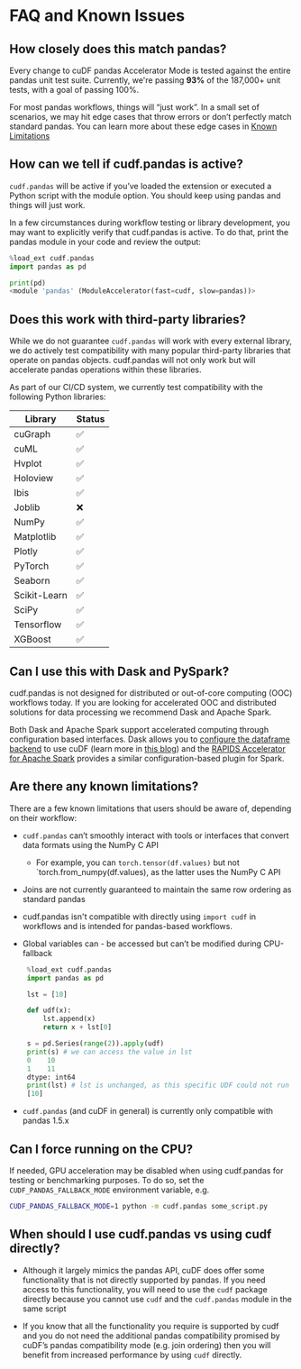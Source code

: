 # FAQ and Known Issues

## How closely does this match pandas?

Every change to cuDF pandas Accelerator Mode is tested against the entire
pandas unit test suite.  Currently, we're passing **93%** of the 187,000+ unit
tests, with a goal of passing 100%.

For most pandas workflows, things will “just work”. In a small set of
scenarios, we may hit edge cases that throw errors or don’t perfectly match
standard pandas. You can learn more about these edge cases in
[Known Limitations](#are-there-any-known-limitations)


## How can we tell if cudf.pandas is active?

`cudf.pandas` will be active if you’ve loaded the extension or executed a Python
script with the module option. You should keep using pandas and things will
just work.

In a few circumstances during workflow testing or library development, you may
want to explicitly verify that cudf.pandas is active. To do that, print the
pandas module in your code and review the output:

```python
%load_ext cudf.pandas
import pandas as pd

print(pd)
<module 'pandas' (ModuleAccelerator(fast=cudf, slow=pandas))>
```

## Does this work with third-party libraries?

While we do not guarantee `cudf.pandas` will work with every external library, we
do actively test compatibility with many popular third-party libraries that
operate on pandas objects. cudf.pandas will not only work but will
accelerate pandas operations within these libraries.

As part of our CI/CD system, we currently test compatibility with the
following Python libraries:


| Library          | Status |
|------------------|--------|
| cuGraph          | ✅      |
| cuML             | ✅      |
| Hvplot           | ✅      |
| Holoview         | ✅      |
| Ibis             | ✅      |
| Joblib           | ❌      |
| NumPy            | ✅      |
| Matplotlib       | ✅      |
| Plotly           | ✅      |
| PyTorch          | ✅      |
| Seaborn          | ✅      |
| Scikit-Learn     | ✅      |
| SciPy            | ✅      |
| Tensorflow       | ✅      |
| XGBoost          | ✅      |


## Can I use this with Dask and PySpark?

cudf.pandas is not designed for distributed or out-of-core computing (OOC)
workflows today. If you are looking for accelerated OOC and distributed
solutions for data processing we recommend Dask and Apache Spark.

Both Dask and Apache Spark support accelerated computing through configuration
based interfaces. Dask allows you to [configure the dataframe
backend](https://docs.dask.org/en/latest/how-to/selecting-the-collection-backend.html) to use
cuDF (learn more in [this
blog](https://medium.com/rapids-ai/easy-cpu-gpu-arrays-and-dataframes-run-your-dask-code-where-youd-like-e349d92351d)) and the [RAPIDS Accelerator for Apache Spark](https://nvidia.github.io/spark-rapids/)
provides a similar configuration-based plugin for Spark.


## Are there any known limitations?

There are a few known limitations that users should be aware of, depending on
their workflow:


- `cudf.pandas` can’t smoothly interact with tools or interfaces that convert data
formats using the NumPy C API
  - For example, you can `torch.tensor(df.values)` but not `torch.from_numpy(df.values), as the latter uses the NumPy C API
- Joins are not currently guaranteed to maintain the same row ordering as
standard pandas
- cudf.pandas isn't compatible with directly using `import cudf` in workflows and is intended for pandas-based workflows.
- Global variables can - be accessed but can’t be modified during CPU-fallback

  ```python
   %load_ext cudf.pandas
   import pandas as pd

   lst = [10]

   def udf(x):
       lst.append(x)
       return x + lst[0]

   s = pd.Series(range(2)).apply(udf)
   print(s) # we can access the value in lst
   0    10
   1    11
   dtype: int64
   print(lst) # lst is unchanged, as this specific UDF could not run on the GPU
   [10]
   ```
- `cudf.pandas` (and cuDF in general) is currently only compatible with pandas 1.5.x



## Can I force running on the CPU?

If needed, GPU acceleration may be disabled when using cudf.pandas for testing
or benchmarking purposes. To do so, set the `CUDF_PANDAS_FALLBACK_MODE`
environment variable, e.g.

```bash
CUDF_PANDAS_FALLBACK_MODE=1 python -m cudf.pandas some_script.py
```

## When should I use cudf.pandas vs using cudf directly?

- Although it largely mimics the pandas API, cuDF does offer some functionality
that is not directly supported by pandas. If you need access to this
functionality, you will need to use the `cudf` package directly because you
cannot use `cudf` and the `cudf.pandas` module in the same script

- If you know that all the functionality you require is supported by cudf and you
do not need the additional pandas compatibility promised by cuDF’s pandas
compatibility mode (e.g. join ordering) then you will benefit from
increased performance by using `cudf` directly.

